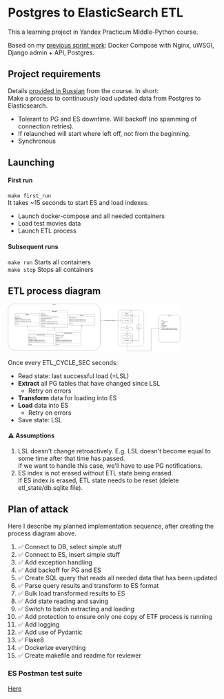 # Postgres to ElasticSearch ETL
This a learning project in Yandex Practicum Middle-Python course.  

Based on my [previous sprint work](https://github.com/andrey-lepekhin/new_admin_panel_sprint_2): Docker Compose with Nginx, uWSGI, Django admin + API, Postgres. 

## Project requirements
Details [provided in Russian](requirements.md) from the course. In short:  
Make a process to continuously load updated data from Postgres to Elasticsearch.  

* Tolerant to PG and ES downtime. Will backoff (no spamming of connection retries).
* If relaunched will start where left off, not from the beginning.
* Synchronous  

## Launching
#### First run
`make first_run`  
It takes ~15 seconds to start ES and load indexes.
* Launch docker-compose and all needed containers
* Load test movies data
* Launch ETL process

#### Subsequent runs
`make run` Starts all containers  
`make stop` Stops all containers

## ETL process diagram
[<img src="./postgres_to_es/schemas/sprint3.png" alt="Image of process schema" width="400px"/>](./postgres_to_es/schemas/sprint3.png) 

Once every ETL_CYCLE_SEC seconds:
* Read state: last successful load (=LSL) 
* **Extract** all PG tables that have changed since LSL
  * Retry on errors
* **Transform** data for loading into ES
* **Load** data into ES
  * Retry on errors
* Save state: LSL

#### ⚠️ Assumptions
1. LSL doesn't change retroactively. E.g. LSL doesn't become equal to some time after that time has passed.    
If we want to handle this case, we'll have to use PG notifications.
2. ES index is not erased without ETL state being erased.   
If ES index is erased, ETL state needs to be reset (delete etl_state/db.sqlite file).

## Plan of attack
Here I describe my planned implementation sequence, after creating the process diagram above.

1. ✅ Connect to DB, select simple stuff
1. ✅ Connect to ES, insert simple stuff
1. ✅ Add exception handling
1. ✅ Add backoff for PG and ES
1. ✅ Create SQL query that reads all needed data that has been updated
1. ✅ Parse query results and transform to ES format
1. ✅ Bulk load transformed results to ES
1. ✅ Add state reading and saving
1. ✅ Switch to batch extracting and loading
1. ✅ Add protection to ensure only one copy of ETF process is running
1. ✅ Add logging
1. ✅ Add use of Pydantic
1. ✅ Flake8
1. ✅ Dockerize everything
1. ✅ Create makefile and readme for reviewer



### ES Postman test suite
[Here](postgres_to_es/ETLTests-2.json)
